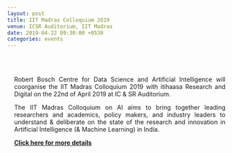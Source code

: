 ```yaml
---
layout: post
title: IIT Madras Colloquium 2019
venue: ICSR Auditorium, IIT Madras
date: 2019-04-22 09:30:00 +0530
categories: events
---
```

<div style="padding-left:16px"><br><br><p align="justify">Robert Bosch Centre for Data Science and Artificial Intelligence will coorganise the IIT Madras Colloquium 2019 with itihaasa Research and Digital on the 22nd of April 2019 at IC & SR Auditorium.</p><p align="justify">The IIT Madras Colloquium on AI aims to bring together leading researchers and academics, policy makers, and industry leaders to understand & deliberate on the state of the research and innovation in Artificial Intelligence (& Machine Learning) in India.</p><p><strong> <a href="https://alumni.iitm.ac.in/ai-colloquium/">Click here for more details</a> </strong></p></div>

